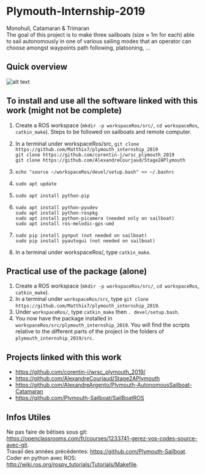 # Plymouth-Internship-2019
Monohull, Catamaran &amp; Trimaran  
The goal of this project is to make three sailboats (size ≈ 1m for each) able to sail autonomously in one of various sailing modes that an operator can choose amongst waypoints path following, platooning, ...  


## Quick overview
![alt text](https://github.com/Matthix7/plymouth_internship_2019/blob/master/Visuels/Vue%20d'ensemble%201.png "Overview")

## To install and use all the software linked with this work (might not be complete)
1) Create a ROS workspace (`mkdir -p workspaceRos/src/`, `cd workspaceRos`, `catkin_make`). Steps to be followed on sailboats and remote computer.

2) In a terminal under workspaceRos/src, 
 `git clone https://github.com/Matthix7/plymouth_internship_2019`  
 `git clone https://github.com/corentin-j/wrsc_plymouth_2019`  
 `git clone https://github.com/AlexandreCourjaud/Stage2APlymouth`  

3) `echo "source ~/workspaceRos/devel/setup.bash" >> ~/.bashrc`

4) `sudo apt update`

5) `sudo apt install python-pip`

6) `sudo apt install python-pyudev`  
   `sudo apt install python-rospkg`  
   `sudo apt install python-picamera (needed only on sailboat)`  
   `sudo apt install ros-melodic-gps-umd`  

7) `sudo pip install pynput (not needed on sailboat)`  
   `sudo pip install pyautogui (not needed on sailboat)`

8) In a terminal under workspaceRos/, type `catkin_make`.

## Practical use of the package (alone)
1) Create a ROS workspace (`mkdir -p workspaceRos/src/`, `cd workspaceRos`, `catkin_make`).
2) In a terminal under `workspaceRos/src`, type `git clone https://github.com/Matthix7/plymouth_internship_2019`.
3) Under `workspaceRos/`, type `catkin_make` then `. devel/setup.bash`.
4) You now have the package installed in `workspaceRos/src/plymouth_internship_2019`. You will find the scripts relative to the different parts of the project in the folders of `plymouth_internship_2019/src`.

## Projects linked with this work
* https://github.com/corentin-j/wrsc_plymouth_2019/
* https://github.com/AlexandreCourjaud/Stage2APlymouth
* https://github.com/AlexandreArgento/Plymouth-AutonomousSailboat-Catamaran
* https://github.com/Plymouth-Sailboat/SailBoatROS

## Infos Utiles
Ne pas faire de bêtises sous git: https://openclassrooms.com/fr/courses/1233741-gerez-vos-codes-source-avec-git.    
Travail des années précédentes: https://github.com/Plymouth-Sailboat.  
Coder en python avec ROS: http://wiki.ros.org/rospy_tutorials/Tutorials/Makefile.  
